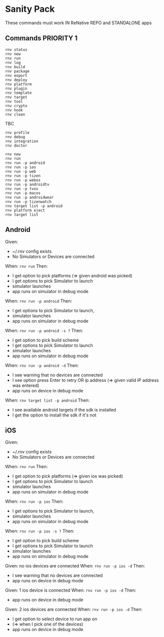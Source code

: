 # Sanity Pack

These commands must work IN ReNative REPO and STANDALONE apps

## Commands PRIORITY 1

```
rnv status
rnv new
rnv run
rnv log
rnv build
rnv package
rnv export
rnv deploy
rnv platform
rnv plugin
rnv template
rnv target
rnv tool
rnv crypto
rnv hook
rnv clean
```

TBC

```
rnv profile
rnv debug
rnv integration
rnv doctor
```

```
rnv new
rnv run
rnv run -p android
rnv run -p ios
rnv run -p web
rnv run -p tizen
rnv run -p webos
rnv run -p androidtv
rnv run -p tvos
rnv run -p macos
rnv run -p androidwear
rnv run -p tizenwatch
rnv target list -p android
rnv platform eject
rnv target list
```

## Android

Given:

-   ~/.rnv config exists
-   No Simulators or Devices are connected

When: `rnv run`
Then:

-   I get option to pick platforms (=> given android was picked)
-   I get options to pick Simulator to launch
-   simulator launches
-   app runs on simulator in debug mode

When: `rnv run -p android`
Then:

-   I get options to pick Simulator to launch,
-   simulator launches
-   app runs on simulator in debug mode

When: `rnv run -p android -s ?`
Then:

-   I get option to pick build scheme
-   I get options to pick Simulator to launch
-   simulator launches
-   app runs on simulator in debug mode

When: `rnv run -p android -d`
Then:

-   I see warning that no devices are connected
-   I see option press Enter to retry OR ip address (=> given valid IP address was entered)
-   app runs on device in debug mode

When: `rnv target list -p android`
Then:

-   I see available android targets if the sdk is installed
-   I get the option to install the sdk if it's not

## iOS

Given:

-   ~/.rnv config exists
-   No Simulators or Devices are connected

When: `rnv run`
Then:

-   I get option to pick platforms (=> given ios was picked)
-   I get options to pick Simulator to launch
-   simulator launches
-   app runs on simulator in debug mode

When: `rnv run -p ios`
Then:

-   I get options to pick Simulator to launch,
-   simulator launches
-   app runs on simulator in debug mode

When: `rnv run -p ios -s ?`
Then:

-   I get option to pick build scheme
-   I get options to pick Simulator to launch
-   simulator launches
-   app runs on simulator in debug mode

Given: no ios devices are connected
When: `rnv run -p ios -d`
Then:

-   I see warning that no devices are connected
-   app runs on device in debug mode

Given: 1 ios device is connected
When: `rnv run -p ios -d`
Then:

-   app runs on device in debug mode

Given: 2 ios devices are connected
When: `rnv run -p ios -d`
Then:

-   I get option to select device to run app on
-   (=> when I pick one of the devices)
-   app runs on device in debug mode
